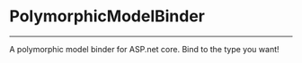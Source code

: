# PolymorphicModelBinder

---

A polymorphic model binder for ASP.net core. Bind to the type you want!
